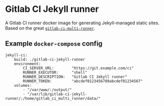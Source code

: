 # Gitlab CI Jekyll runner

A Gitlab CI runner docker image for generating Jekyll-managed static sites. Based on the great [`gitlab-ci-multi-runner`](https://hub.docker.com/r/sameersbn/gitlab-ci-multi-runner/).

## Example `docker-compose` config

```
jekyll-ci:
    build: ./gitlab-ci-jekyll-runner
    environment:
        CI_SERVER_URL:        "https://git.example.com/ci"
        RUNNER_EXECUTOR:      "shell"
        RUNNER_DESCRIPTION:   "Gitlab CI Jekyll runner"
        RUNNER_TOKEN:         "abcdef0123456789abcdef01234567"
    volumes:
        - "/var/www/:/output/"
        - "/var/lib/gitlab-ci-jekyll-runner/:/home/gitlab_ci_multi_runner/data/"
```